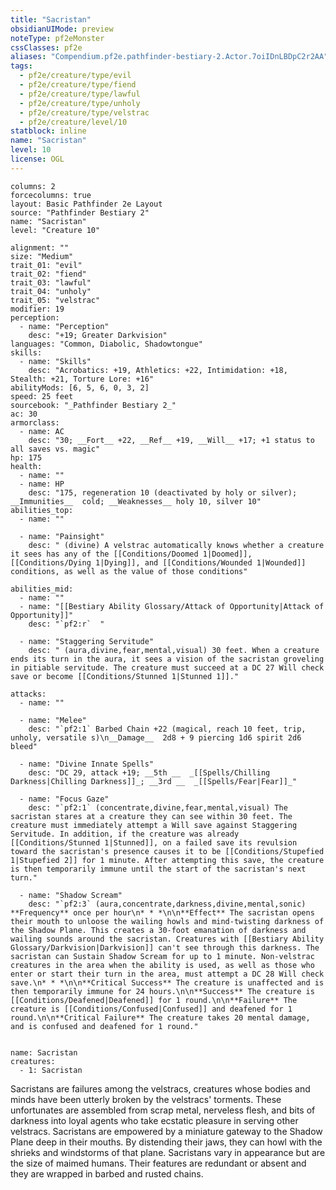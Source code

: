 ```yaml
---
title: "Sacristan"
obsidianUIMode: preview
noteType: pf2eMonster
cssClasses: pf2e
aliases: "Compendium.pf2e.pathfinder-bestiary-2.Actor.7oiIDnLBDpC2r2AA" 
tags:
  - pf2e/creature/type/evil
  - pf2e/creature/type/fiend
  - pf2e/creature/type/lawful
  - pf2e/creature/type/unholy
  - pf2e/creature/type/velstrac
  - pf2e/creature/level/10
statblock: inline
name: "Sacristan"
level: 10
license: OGL
---
```


```statblock
columns: 2
forcecolumns: true
layout: Basic Pathfinder 2e Layout
source: "Pathfinder Bestiary 2"
name: "Sacristan"
level: "Creature 10"

alignment: ""
size: "Medium"
trait_01: "evil"
trait_02: "fiend"
trait_03: "lawful"
trait_04: "unholy"
trait_05: "velstrac"
modifier: 19
perception:
  - name: "Perception"
    desc: "+19; Greater Darkvision"
languages: "Common, Diabolic, Shadowtongue"
skills:
  - name: "Skills"
    desc: "Acrobatics: +19, Athletics: +22, Intimidation: +18, Stealth: +21, Torture Lore: +16"
abilityMods: [6, 5, 6, 0, 3, 2]
speed: 25 feet
sourcebook: "_Pathfinder Bestiary 2_"
ac: 30
armorclass:
  - name: AC
    desc: "30; __Fort__ +22, __Ref__ +19, __Will__ +17; +1 status to all saves vs. magic"
hp: 175
health:
  - name: ""
  - name: HP
    desc: "175, regeneration 10 (deactivated by holy or silver); __Immunities__  cold; __Weaknesses__ holy 10, silver 10"
abilities_top:
  - name: ""

  - name: "Painsight"
    desc: " (divine) A velstrac automatically knows whether a creature it sees has any of the [[Conditions/Doomed 1|Doomed]], [[Conditions/Dying 1|Dying]], and [[Conditions/Wounded 1|Wounded]] conditions, as well as the value of those conditions"

abilities_mid:
  - name: ""
  - name: "[[Bestiary Ability Glossary/Attack of Opportunity|Attack of Opportunity]]"
    desc: "`pf2:r`  "

  - name: "Staggering Servitude"
    desc: " (aura,divine,fear,mental,visual) 30 feet. When a creature ends its turn in the aura, it sees a vision of the sacristan groveling in pitiable servitude. The creature must succeed at a DC 27 Will check save or become [[Conditions/Stunned 1|Stunned 1]]."

attacks:
  - name: ""

  - name: "Melee"
    desc: "`pf2:1` Barbed Chain +22 (magical, reach 10 feet, trip, unholy, versatile s)\n__Damage__  2d8 + 9 piercing 1d6 spirit 2d6 bleed"

  - name: "Divine Innate Spells"
    desc: "DC 29, attack +19; __5th __  _[[Spells/Chilling Darkness|Chilling Darkness]]_; __3rd __  _[[Spells/Fear|Fear]]_"

  - name: "Focus Gaze"
    desc: "`pf2:1` (concentrate,divine,fear,mental,visual) The sacristan stares at a creature they can see within 30 feet. The creature must immediately attempt a Will save against Staggering Servitude. In addition, if the creature was already [[Conditions/Stunned 1|Stunned]], on a failed save its revulsion toward the sacristan's presence causes it to be [[Conditions/Stupefied 1|Stupefied 2]] for 1 minute. After attempting this save, the creature is then temporarily immune until the start of the sacristan's next turn."

  - name: "Shadow Scream"
    desc: "`pf2:3` (aura,concentrate,darkness,divine,mental,sonic) **Frequency** once per hour\n* * *\n\n**Effect** The sacristan opens their mouth to unloose the wailing howls and mind-twisting darkness of the Shadow Plane. This creates a 30-foot emanation of darkness and wailing sounds around the sacristan. Creatures with [[Bestiary Ability Glossary/Darkvision|Darkvision]] can't see through this darkness. The sacristan can Sustain Shadow Scream for up to 1 minute. Non-velstrac creatures in the area when the ability is used, as well as those who enter or start their turn in the area, must attempt a DC 28 Will check save.\n* * *\n\n**Critical Success** The creature is unaffected and is then temporarily immune for 24 hours.\n\n**Success** The creature is [[Conditions/Deafened|Deafened]] for 1 round.\n\n**Failure** The creature is [[Conditions/Confused|Confused]] and deafened for 1 round.\n\n**Critical Failure** The creature takes 20 mental damage, and is confused and deafened for 1 round."
 
```

```encounter-table
name: Sacristan
creatures:
  - 1: Sacristan
```



Sacristans are failures among the velstracs, creatures whose bodies and minds have been utterly broken by the velstracs' torments. These unfortunates are assembled from scrap metal, nerveless flesh, and bits of darkness into loyal agents who take ecstatic pleasure in serving other velstracs. Sacristans are empowered by a miniature gateway to the Shadow Plane deep in their mouths. By distending their jaws, they can howl with the shrieks and windstorms of that plane. Sacristans vary in appearance but are the size of maimed humans. Their features are redundant or absent and they are wrapped in barbed and rusted chains.
